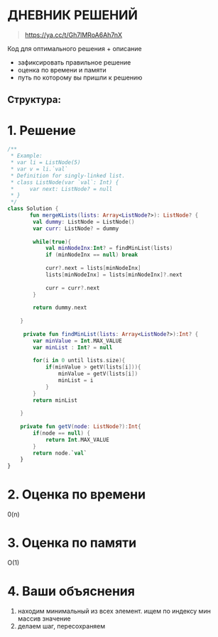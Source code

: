 # ДНЕВНИК РЕШЕНИЙ

> https://ya.cc/t/Gh7lMRoA6Ah7nX

Код для оптимального решения + описание 

- зафиксировать правильное решение
- оценка по времени и памяти
- путь по которому вы пришли к решению


## Структура:

# 1. Решение

```kotlin
/**
 * Example:
 * var li = ListNode(5)
 * var v = li.`val`
 * Definition for singly-linked list.
 * class ListNode(var `val`: Int) {
 *     var next: ListNode? = null
 * }
 */
class Solution {
       fun mergeKLists(lists: Array<ListNode?>): ListNode? {
        val dummy: ListNode = ListNode()
        var curr: ListNode? = dummy
        
        while(true){
            val minNodeInx:Int? = findMinList(lists)
            if (minNodeInx == null) break
            
            curr?.next = lists[minNodeInx]
            lists[minNodeInx] = lists[minNodeInx]?.next
            
            curr = curr?.next
        }
        
        return dummy.next
        
    }
    
     private fun findMinList(lists: Array<ListNode?>):Int? {
        var minValue = Int.MAX_VALUE
        var minList : Int? = null
        
        for(i in 0 until lists.size){
            if(minValue > getV(lists[i])){
                minValue = getV(lists[i])
                minList = i
            }
        }
        return minList
        
    }
    
    private fun getV(node: ListNode?):Int{
        if(node == null) {
            return Int.MAX_VALUE
        }
        return node.`val`
    }
}
```


# 2. Оценка по времени
0(n)

# 3. Оценка по памяти
O(1)

# 4. Ваши объяснения
1. находим минимальный из всех элемент. ищем по индексу мин массив значение
2. делаем шаг, пересохраняем

